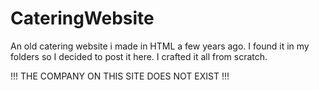 # CateringWebsite
An old catering website i made in HTML a few years ago. I found it in my folders so I decided to post it here.
I crafted it all from scratch.

!!! THE COMPANY ON THIS SITE DOES NOT EXIST !!!
